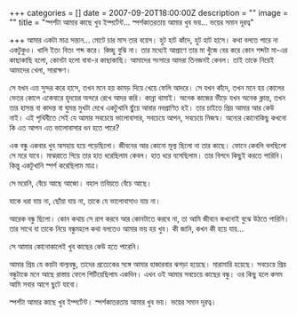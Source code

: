 +++
categories = []
date = 2007-09-20T18:00:00Z
description = ""
image = ""
title = "স্পর্শটা আমার কাছে খুব ইম্পর্টেন্ট... স্পর্শকাতরতায় আমার খুব ভয়... ভয়ের সমান দূরত্ব"

+++
আমার একটা মাত্র সন্তান... মোটে চার মাস তার বয়েস। হুট হাট কাঁদে, হুট হাট হাসে। কথা বলতে পারে না একটুকুও। খালি ইতং বিতং শব্দ করে। কিচ্ছু বুঝি না। তার মধ্যেই আপ্রাণে তার মা খুঁজে বের করে কোন শব্দটা মা-এর কাছাকাছি হলো, কোনটা হলো বাবা-র কাছাকাছি। আমাদের সংসারে আমরা তিনজনই কেবল। তাই তাকে নিয়েই আমাদের খেলা, সারাক্ষণ। 

সে যখন এত্ত সুন্দর করে হাসে, তখন মনে হয় কামড় দিয়ে খেয়ে ফেলি আদরে। সে যখন কাঁদে, তখন মনে হয় কোলের ভেতর কোলে একেবারে হৃদয়ের অন্দরে রেখে আদর করি। কান্না থামাই। অনেক কাজের ভীড়ে যখন অনেক ক্লান্ত, তখন তার হাসন্ত বা কাদন্ত বা ঘুমন্ত মুখটা দেখে একটুখানি ছুঁয়ে আবার নবপ্রাণিত হই। তার চাইতে প্রিয় আমার আর কেউ নাই। এই পৃথিবীতে সেই যে আমার সবচেয়ে ভালোবাসার, সবচেয়ে আপন, সবচেয়ে নিজস্ব। অন্যের কোনোকিছু কখনো কি এত আপন এত ভালোবাসার ধন হতে পারে? 

এক বন্ধু একবার খুব অসহায় হয়ে পড়েছিলো। জীবনের আর কোনো মূল্য ছিলো না তার কাছে। ফোনে কেবলি বলছিলো সে মরে যাবে। মাঝরাতে গিয়ে তার হাত ধরেছিলাম কেবল। হাত ধরে বসেছিলাম। তার বিপদে কিছুই করতে পারিনি। কিন্তু একটুখানি স্পর্শ করেছিলাম মাত্র। 

সে মরেনি, বেঁচে আছে আজো। বহাল তবিয়তে বেঁচে আছে।

যাকে ধরা যায় না, ছোঁয়া যায় না, তাকে যে ভালোবাসাও যায় না। 

আরেক বন্ধু ছিলো। কোন কথায় সে রাগ করবে আর কোনটাতে করবে না, তা আমি জীবনে কখনোই বুঝে উঠতে পারিনি। তার সাথে বা তাকে নিয়ে বন্ধুমহলে কথা বলতেও আমার ভয় হয় খুব। কী জানি, কখন কী হয়ে যায়... 

সে আমার কোনোকালেই খুব কাছের কেউ হতে পারেনি। 

আমার প্রিয় যে কয়টা বাল্যবন্ধু, তাদের প্রত্যেকের সঙ্গে আমার হাজারবার ঝগড়া হয়েছে। মারামারি হয়েছে। সবচেয়ে প্রিয় বন্ধুটাকে মনে আছে রাস্তায় ফেলে পিটিয়েছিলাম একদিন। এখন ওই আমার সবচেয়ে কাছের বন্ধু। ওর কিছু হলে কসম আমি সবার আগে ছুটে যাবো। 

স্পর্শটা আমার কাছে খুব ইম্পর্টেন্ট। স্পর্শকাতরতায় আমার খুব ভয়। ভয়ের সমান দূরত্ব। 